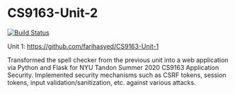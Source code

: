 # CS9163-Unit-2

[![Build Status](https://travis-ci.com/farihasyed/CS9163-Unit-2.svg?branch=master)](https://travis-ci.com/farihasyed/CS9163-Unit-2)

Unit 1: https://github.com/farihasyed/CS9163-Unit-1

Transformed the spell checker from the previous unit into a web application via Python and Flask for NYU Tandon Summer 2020 CS9163 Application Security. Implemented security mechanisms such as CSRF tokens, session tokens, input validation/sanitization, etc. against various attacks.
